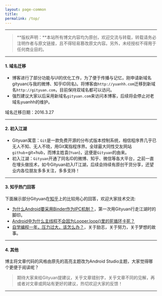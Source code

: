```yaml
---
layout: page-common
title: 
permalink: /top/
---
```


----------

> **版权声明：**本站所有博文内容均为原创，欢迎交流与转载，转载请务必注明作者与原文链接，且不得轻易篡改原文内容。另外，未经授权不得用于任何商业目的。

----------

#### 1. 域名迁移

- 博客进行了部分功能与UI的优化工作，为了便于传播与记忆，刚申请新域名gityuan(与我的微博、知乎ID同名)。将博客由`http://yuanhh.com`迁移到新域名`http://gityuan.com`，目前保持双域名都可以访问。
- 强烈建议大家以后采用新域名`gityuan.com`来访问本博客，后续将会停止对老域名yuanhh的维护。

域名迁移日期：2016.3.27

----------

#### 2. 初入江湖

- Gityuan寓意：`Git`是一款免费开源的分布式版本控制系统，相信程序界几乎已无人不知、无人不晓，用Git寓指程序界。全球最大同性交友网站`github`=git+hub，而博主姓袁(`Yuan`)，这便是`Gityuan`的由来。
- 初入江湖：`Gityuan`开通了同名ID的微博、知乎、微信等各大平台，之前一直在埋头做技术，如今Gityuan初入IT江湖，后续会持续有原创干货分享，还望业内各位朋友多多关注，多多支持！

----------

#### 3. 知乎热门回答

下面展示部分Gityuan在[知乎](http://www.zhihu.com/people/gityuan)上的比较用心的回答，欢迎大家技术交流:

- [为什么Android要采用Binder作为IPC机制？](https://www.zhihu.com/question/39440766/answer/89210950)，第一次用Gityuan行走江湖时的脚印。
- [Android中为什么主线程不会因为Looper.loop()里的死循环卡死？](https://www.zhihu.com/question/34652589/answer/90344494?from=profile_answer_card)
- [自学编程一年，压力过大，该怎么办？](https://www.zhihu.com/question/41198536/answer/90560766?from=profile_answer_card)，关于励志，关于努力，关于梦想的故事。

----------

#### 4. 其他

博主将文章代码的风格由原先的高亮主题改为Android Studio主题，大家觉得哪个更便于阅读呢？

> 期待大家来给Gityuan提建议，关乎文章错别字，关乎文章不同的见解，再或者对文章或网站有更好的建议，热切欢迎大家的反馈！  
  
----------